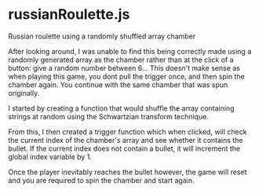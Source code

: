 # russianRoulette.js
Russian roulette using a randomly shuffled array chamber

After looking around, I was unable to find this being correctly made using a randomly generated array as the chamber rather than at the click of a button: give a random number between 6...
This doesn't make sense as when playing this game, you dont pull the trigger once, and then spin the chamber again. You continue with the same chamber that was spun originally.

I started by creating a function that would shuffle the array containing strings at random using the Schwartzian transform technique. 

From this, I then created a trigger function which when clicked, will check the current index of the chamber's array and see whether it contains the bullet.
If the current index does not contain a bullet, it will increment the global index variable by 1. 

Once the player inevitably reaches the bullet however, the game will reset and you are required to spin the chamber and start again.


